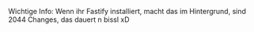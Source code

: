 Wichtige Info:
Wenn ihr Fastify installiert, macht das im Hintergrund, sind 2044 Changes, das dauert n bissl xD
